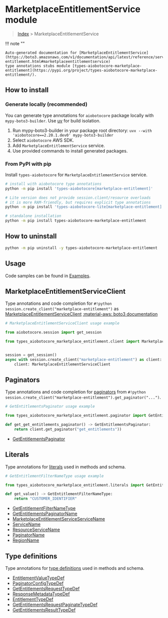 # MarketplaceEntitlementService module

> [Index](../README.md) > MarketplaceEntitlementService


!!! note ""

    Auto-generated documentation for [MarketplaceEntitlementService](https://boto3.amazonaws.com/v1/documentation/api/latest/reference/services/marketplace-entitlement.html#marketplaceentitlementservice)
    type annotations stubs module [types-aiobotocore-marketplace-entitlement](https://pypi.org/project/types-aiobotocore-marketplace-entitlement/).

## How to install

### Generate locally (recommended)

You can generate type annotations for `aiobotocore` package locally with `mypy-boto3-builder`.
Use [uv](https://docs.astral.sh/uv/getting-started/installation/) for build isolation.

1. Run mypy-boto3-builder in your package root directory: `uvx --with 'aiobotocore==2.20.1.dev0' mypy-boto3-builder`
1. Select `aiobotocore` AWS SDK.
1. Add `MarketplaceEntitlementService` service.
1. Use provided commands to install generated packages.



### From PyPI with pip

Install `types-aiobotocore` for `MarketplaceEntitlementService` service.

```bash
# install with aiobotocore type annotations
python -m pip install 'types-aiobotocore[marketplace-entitlement]'

# Lite version does not provide session.client/resource overloads
# it is more RAM-friendly, but requires explicit type annotations
python -m pip install 'types-aiobotocore-lite[marketplace-entitlement]'

# standalone installation
python -m pip install types-aiobotocore-marketplace-entitlement
```



## How to uninstall

```bash
python -m pip uninstall -y types-aiobotocore-marketplace-entitlement
```

## Usage

Code samples can be found in [Examples](./usage.md).

## MarketplaceEntitlementServiceClient

Type annotations and code completion for  `#!python session.create_client("marketplace-entitlement")` as [MarketplaceEntitlementServiceClient](./client.md)
[:material-aws: boto3 documentation](https://boto3.amazonaws.com/v1/documentation/api/latest/reference/services/marketplace-entitlement.html#MarketplaceEntitlementService.Client)

```python
# MarketplaceEntitlementServiceClient usage example

from aiobotocore.session import get_session

from types_aiobotocore_marketplace_entitlement.client import MarketplaceEntitlementServiceClient


session = get_session()
async with session.create_client("marketplace-entitlement") as client:
    client: MarketplaceEntitlementServiceClient
```


## Paginators

Type annotations and code completion for
[paginators](./paginators.md)
from `#!python session.create_client("marketplace-entitlement").get_paginator("...")`.

```python
# GetEntitlementsPaginator usage example

from types_aiobotocore_marketplace_entitlement.paginator import GetEntitlementsPaginator

def get_get_entitlements_paginator() -> GetEntitlementsPaginator:
    return client.get_paginator("get_entitlements"))
```

- [GetEntitlementsPaginator](./paginators.md#getentitlementspaginator)








## Literals

Type annotations for [literals](./literals.md) used in methods and schema.

```python
# GetEntitlementFilterNameType usage example

from types_aiobotocore_marketplace_entitlement.literals import GetEntitlementFilterNameType

def get_value() -> GetEntitlementFilterNameType:
    return "CUSTOMER_IDENTIFIER"
```

- [GetEntitlementFilterNameType](./literals.md#getentitlementfilternametype)
- [GetEntitlementsPaginatorName](./literals.md#getentitlementspaginatorname)
- [MarketplaceEntitlementServiceServiceName](./literals.md#marketplaceentitlementserviceservicename)
- [ServiceName](./literals.md#servicename)
- [ResourceServiceName](./literals.md#resourceservicename)
- [PaginatorName](./literals.md#paginatorname)
- [RegionName](./literals.md#regionname)




## Type definitions

Type annotations for [type definitions](./type_defs.md) used in methods and schema.

- [EntitlementValueTypeDef](./type_defs.md#entitlementvaluetypedef)
- [PaginatorConfigTypeDef](./type_defs.md#paginatorconfigtypedef)
- [GetEntitlementsRequestTypeDef](./type_defs.md#getentitlementsrequesttypedef)
- [ResponseMetadataTypeDef](./type_defs.md#responsemetadatatypedef)
- [EntitlementTypeDef](./type_defs.md#entitlementtypedef)
- [GetEntitlementsRequestPaginateTypeDef](./type_defs.md#getentitlementsrequestpaginatetypedef)
- [GetEntitlementsResultTypeDef](./type_defs.md#getentitlementsresulttypedef)

